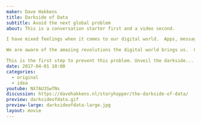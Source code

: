 ```yaml
---
maker: Dave Hakkens
title: Darkside of Data
subtitle: Avoid the next global problem
about: This is a conversation starter first and a video second.

I have mixed feelings when it comes to our digital world.  Apps, messages, tweets, blogs, mails, pictures, videos. We can all communicate with each other instantly, spread knowledge and share pictures of our avocado lunch with the rest of the world. All this data is flowing through a network of cables around the world that we call internet.  Its such an incredible powerful tool we humans created.

We are aware of the amazing revolutions the digital world brings us.  Companies love to share this part of the story. Where their marketing machines are focussed on. However there is a BIG Darkside to this world of data. So big that it could easily be our next global problem. No kidding.

This is the first step to prevent this problem. Unveil the darkside....
date: 2017-04-01 10:00
categories:
  - original
  - idea
youtube: NX7AU3SwTNs
discussion: https://davehakkens.nl/storyhopper/the-darkside-of-data/
preview: darksideofdata.gif
preview-large: darksideofdata-large.jpg
layout: movie
---
```

